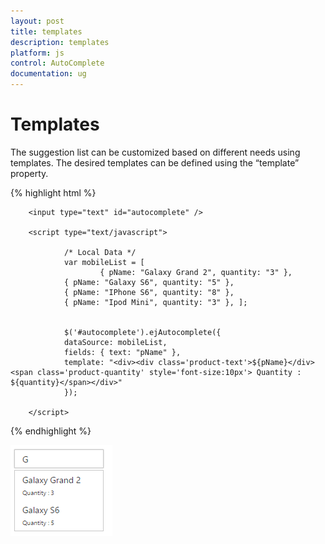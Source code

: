 ```yaml
---
layout: post
title: templates
description: templates
platform: js
control: AutoComplete
documentation: ug
---
```


# Templates

The suggestion list can be customized based on different needs using templates. The desired templates can be defined using the “template” property.

{% highlight html %}

        
        <input type="text" id="autocomplete" />
        
        <script type="text/javascript">
        
                /* Local Data */
                var mobileList = [
                        { pName: "Galaxy Grand 2", quantity: "3" },
                { pName: "Galaxy S6", quantity: "5" },
                { pName: "IPhone S6", quantity: "8" },
                { pName: "Ipod Mini", quantity: "3" }, ];
        
        
                $('#autocomplete').ejAutocomplete({
                dataSource: mobileList,
                fields: { text: "pName" },
                template: "<div><div class='product-text'>${pName}</div> <span class='product-quantity' style='font-size:10px'> Quantity : ${quantity}</span></div>"
                });
        
        </script>
        


{% endhighlight %}



![AutoComplete-Template](template_images\template_img1.png)



